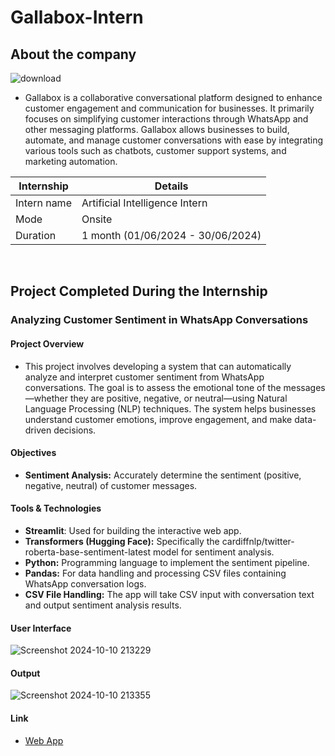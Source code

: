 # Gallabox-Intern
## About the company
![download](https://github.com/user-attachments/assets/80898bd3-4ed0-4791-b6d9-19ef6d6d824c)

- Gallabox is a collaborative conversational platform designed to enhance customer engagement and communication for businesses. It primarily focuses on simplifying customer interactions through WhatsApp and other messaging platforms. Gallabox allows businesses to build, automate, and manage customer conversations with ease by integrating various tools such as chatbots, customer support systems, and marketing automation.

| Internship | Details | 
|-------------|-------|
| Intern name   | Artificial Intelligence Intern     | 
| Mode | Onsite
| Duration   | 1 month (01/06/2024 - 30/06/2024)     |


<br>

## Project Completed During the Internship <br>

### Analyzing Customer Sentiment in WhatsApp Conversations         <br>

#### Project Overview
- This project involves developing a system that can automatically analyze and interpret customer sentiment from WhatsApp conversations. The goal is to assess the emotional tone of the messages—whether they are positive, negative, or neutral—using Natural Language Processing (NLP) techniques. The system helps businesses understand customer emotions, improve engagement, and make data-driven decisions.
#### Objectives
- **Sentiment Analysis:** Accurately determine the sentiment (positive, negative, neutral) of customer messages.
#### Tools & Technologies
- **Streamlit**: Used for building the interactive web app.
- **Transformers (Hugging Face):** Specifically the cardiffnlp/twitter-roberta-base-sentiment-latest model for sentiment analysis.
- **Python:** Programming language to implement the sentiment pipeline.
- **Pandas:** For data handling and processing CSV files containing WhatsApp conversation logs.
- **CSV File Handling:** The app will take CSV input with conversation text and output sentiment analysis results.

#### User Interface
![Screenshot 2024-10-10 213229](https://github.com/user-attachments/assets/66ce8ef8-0f61-4c8d-8630-644287af7db7)
#### Output
![Screenshot 2024-10-10 213355](https://github.com/user-attachments/assets/aca0f5b1-acfb-450a-b813-96d050a5480c)
#### Link
- [Web App](https://sentiment-gallabox.streamlit.app/)
